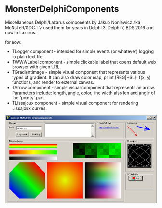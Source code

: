 # MonsterDelphiComponents
Miscellaneous Delphi/Lazarus components by Jakub Noniewicz aka MoNsTeR/GDC.
I'v used them for years in Delphi 3, Delphi 7, BDS 2016 and now in Lazarus.

for now:
- TLogger component - intended for simple events (or whatever) logging to plain text file.
- TWWWLabel component - simple clickable label that opens default web browser with given URL.
- TGradientImage - simple visual component that represents various types of gradient.
  It can also draw color map, paint [RBG|HSL]=f(x, y) functions,
  and render to external canvas.
- TArrow component - simple visual component that represents an arrow.
  Parameters include: length, angle, color, line width also len and angle of the 'pointy' part.
- TLissajoux component - simple visual component for rendering Lissajoux curves.

![demo screenshot](/demo.png?raw=true "demo screenshot")
